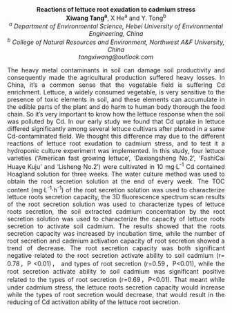 <center><strong>Reactions of lettuce root exudation to cadmium stress</strong>

<center><strong>Xiwang Tang<sup>a</sup></strong>, X He<sup>a</sup> and Y. Tong<sup>b</sup>

<center><i><sup>a</sup> Department of Environmental Science, Hebei University of
Environmental Engineering, China</i>

<center><i><sup>b</sup> College of Natural Resources and Environment, Northwest A&F
University, China</i>

<center><i>tangxiwang@outlook.com</i>

<p style="text-align:justify">The heavy metal contaminants in soil can damage soil productivity and
consequently made the agricultural production suffered heavy losses. In
China, it’s a common sense that the vegetable field is suffering Cd
enrichment. Lettuce, a widely consumed vegetable, is very sensitive to
the presence of toxic elements in soil, and these elements can
accumulate in the edible parts of the plant and do harm to human body
thorough the food chain. So it’s very important to know how the lettuce
response when the soil was polluted by Cd. In our early study we found
that Cd uptake in lettuce differed significantly among several lettuce
cultivars after planted in a same Cd-contaminated field. We thought this
difference may due to the different reactions of lettuce root exudation
to cadmium stress, and to test it a hydroponic culture experiment was
implemented. In this study, four lettuce varieties (‘American fast
growing lettuce’, ‘Daxiangsheng No.2’, ‘FashiCai Huaye Kuju’ and ‘Lisheng
No.2’) were cultivated in 10 mg·L<sup>-1</sup> Cd contained Hoagland solution for
three weeks. The water culture method was used to obtain the root
secretion solution at the end of every week. The TOC content
(mg·L<sup>-1</sup>·h<sup>-1</sup>) of the root secretion solution was used to characterize
lettuce roots secretion capacity, the 3D fluorescence spectrum scan
results of the root secretion solution was used to characterize types of
lettuce roots secretion, the soil extracted cadmium concentration by the
root secretion solution was used to characterize the capacity of lettuce
roots secretion to activate soil cadmium. The results showed that the
roots secretion capacity was increased by incubation time, while the
number of root secretion and cadmium activation capacity of root
secretion showed a trend of decrease. The root secretion capacity was
both significant negative related to the root secretion activate ability
to soil cadmium (r= 0.78，P &lt;0.01)， and types of root secretion
(r=0.59，P&lt;0.01), while the root secretion activate ability to soil
cadmium was significant positive related to the types of root secretion
(r=0.69，P&lt;0.01). That meant while under cadmium stress, the lettuce
roots secretion capacity would increase while the types of root
secretion would decrease, that would result in the reducing of Cd
activation ability of the lettuce root secretion.
